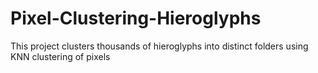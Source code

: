 # Pixel-Clustering-Hieroglyphs
This project clusters thousands of hieroglyphs into distinct folders using KNN clustering of pixels
